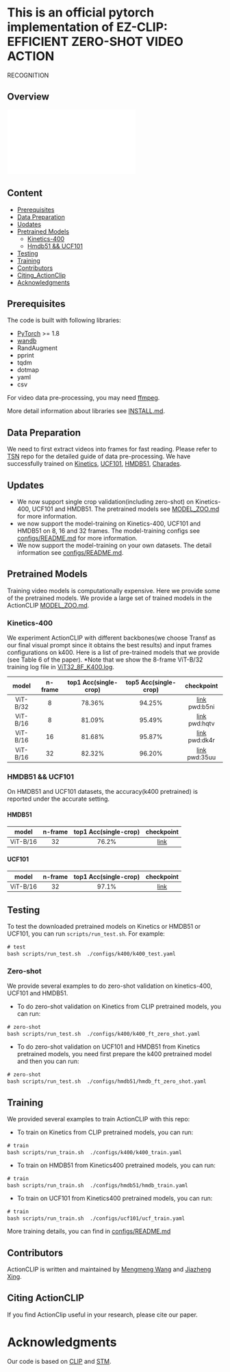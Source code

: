 # This is an official pytorch implementation of EZ-CLIP: EFFICIENT ZERO-SHOT VIDEO ACTION
RECOGNITION


## Overview

![ActionCLIP](Hole_idea.pdf)


## Content 
 - [Prerequisites](#prerequisites)
- [Data Preparation](#data-preparation)
- [Uodates](#updates)
- [Pretrained Models](#pretrained-models)
  * [Kinetics-400](#kinetics-400)
  * [Hmdb51 && UCF101](#HMDB51&&UCF101)
- [Testing](#testing)
- [Training](#training)
- [Contributors](#Contributors)
- [Citing_ActionClip](#Citing_ActionCLIP)
- [Acknowledgments](#Acknowledgments)

## Prerequisites

The code is built with following libraries:

- [PyTorch](https://pytorch.org/) >= 1.8
- [wandb](https://wandb.ai/)
- RandAugment
- pprint
- tqdm
- dotmap
- yaml
- csv

For video data pre-processing, you may need [ffmpeg](https://www.ffmpeg.org/).

More detail information about libraries see [INSTALL.md](INSTALL.md).

## Data Preparation
We need to first extract videos into frames for fast reading. Please refer to [TSN](https://github.com/yjxiong/temporal-segment-networks) repo for the detailed guide of data pre-processing.
We have successfully trained on [Kinetics](https://deepmind.com/research/open-source/open-source-datasets/kinetics/), [UCF101](http://crcv.ucf.edu/data/UCF101.php), [HMDB51](http://serre-lab.clps.brown.edu/resource/hmdb-a-large-human-motion-database/),
[Charades](https://prior.allenai.org/projects/charades). 
 
## Updates
- We now support single crop validation(including zero-shot) on Kinetics-400, UCF101 and HMDB51. The pretrained models see [MODEL_ZOO.md](MODEL_ZOO.md) for more information.
- we now support the model-training on Kinetics-400, UCF101 and HMDB51 on 8, 16 and 32 frames. The model-training configs see [configs/README.md](configs/README.md) for more information.
- We now support the model-training on your own datasets. The detail information see  [configs/README.md](configs/README.md).

## Pretrained Models
Training video models is computationally expensive. Here we provide some of the pretrained models.
We provide a large set of trained models in the ActionCLIP [MODEL_ZOO.md](MODEL_ZOO.md).

### Kinetics-400
We experiment ActionCLIP with different backbones(we choose Transf as our final visual
prompt since it obtains the best results) and input frames configurations on k400. Here is a list of pre-trained models that we provide (see Table 6 of the paper).
*Note that we show the 8-frame ViT-B/32 training log file in [ViT32_8F_K400.log](logs/ViT32_8F_K400.log).


 | model             | n-frame     | top1 Acc(single-crop) | top5 Acc(single-crop)| checkpoint                                                   |
| :-----------------: | :-----------: | :-------------: |:-------------: |:---------------------------------------------------------: | 
|ViT-B/32 | 8 | 78.36%          | 94.25%|[link](https://pan.baidu.com/s/1NOKtVG6wxCrKvZ12IAofSQ) pwd:b5ni 
| ViT-B/16  | 8 |   81.09%    | 95.49% |[link](https://pan.baidu.com/s/1alr0JNF5sdcU3jtCpT0Bow) pwd:hqtv
| ViT-B/16 | 16 | 81.68%  | 95.87% |[link](https://pan.baidu.com/s/1iWpuUzML3gfxq-4KrwIO5A) pwd:dk4r
| ViT-B/16 | 32 |82.32%    | 96.20% |[link](https://pan.baidu.com/s/1hnmFQcoe6ii_mU7BzeTL5Q) pwd:35uu                                                      


### HMDB51 && UCF101
On HMDB51 and UCF101 datasets, the accuracy(k400 pretrained) is reported under the accurate setting.

#### HMDB51
| model             | n-frame     | top1 Acc(single-crop) | checkpoint                                                   |
| :-----------------: | :-----------: | :-------------: |:---------------------------------------------------------: | 
|ViT-B/16 | 32 | 76.2%          | [link]() 

#### UCF101
| model             | n-frame     | top1 Acc(single-crop) | checkpoint                                                   |
| :-----------------: | :-----------: | :-------------: |:---------------------------------------------------------: | 
|ViT-B/16 | 32 | 97.1%          | [link]() 

## Testing 
To test the downloaded pretrained models on Kinetics or HMDB51 or UCF101, you can run `scripts/run_test.sh`. For example:
```
# test
bash scripts/run_test.sh  ./configs/k400/k400_test.yaml

```
### Zero-shot
We provide several examples to do zero-shot validation on kinetics-400, UCF101 and HMDB51.
- To do zero-shot validation on Kinetics from CLIP pretrained models, you can run:
```
# zero-shot
bash scripts/run_test.sh  ./configs/k400/k400_ft_zero_shot.yaml
```
- To do zero-shot validation on UCF101 and HMDB51 from Kinetics pretrained models, you need first prepare the k400 pretrained model and then you can run:
```
# zero-shot
bash scripts/run_test.sh  ./configs/hmdb51/hmdb_ft_zero_shot.yaml

```


## Training
We provided several examples to train ActionCLIP  with this repo:
- To train on Kinetics from CLIP pretrained models, you can run:
```
# train 
bash scripts/run_train.sh  ./configs/k400/k400_train.yaml
```
- To train on HMDB51 from Kinetics400 pretrained models, you can run:
```
# train 
bash scripts/run_train.sh  ./configs/hmdb51/hmdb_train.yaml
```
- To train on UCF101 from Kinetics400 pretrained models, you can run:
```
# train 
bash scripts/run_train.sh  ./configs/ucf101/ucf_train.yaml
```
More training details, you can find in  [configs/README.md](configs/README.md)

## Contributors
ActionCLIP is written and maintained by [Mengmeng Wang](https://sallymmx.github.io/) and [Jiazheng Xing](https://april.zju.edu.cn/team/jiazheng-xing/).

## Citing ActionCLIP
If you find ActionClip useful in your research, please cite our paper.

# Acknowledgments
Our code is based on [CLIP](https://github.com/openai/CLIP) and [STM](https://openaccess.thecvf.com/content_ICCV_2019/papers/Jiang_STM_SpatioTemporal_and_Motion_Encoding_for_Action_Recognition_ICCV_2019_paper.pdf).
